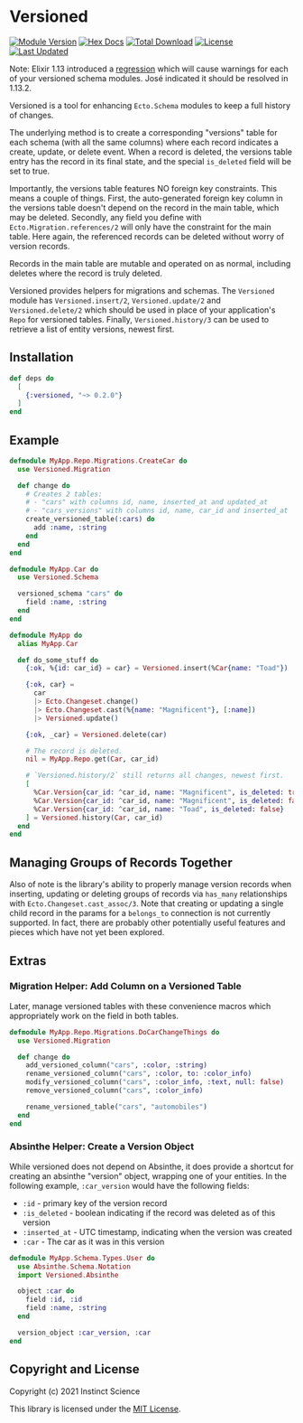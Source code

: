 # Versioned

[![Module Version](https://img.shields.io/hexpm/v/versioned.svg)](https://hex.pm/packages/versioned)
[![Hex Docs](https://img.shields.io/badge/hex-docs-lightgreen.svg)](https://hexdocs.pm/versioned/)
[![Total Download](https://img.shields.io/hexpm/dt/versioned.svg)](https://hex.pm/packages/versioned)
[![License](https://img.shields.io/hexpm/l/versioned.svg)](https://github.com/instinctscience/versioned/blob/master/LICENSE)
[![Last Updated](https://img.shields.io/github/last-commit/instinctscience/versioned.svg)](https://github.com/instinctscience/versioned/commits/master)

Note: Elixir 1.13 introduced
a [regression](https://github.com/elixir-ecto/ecto/issues/3803) which will
cause warnings for each of your versioned schema modules. José indicated it
should be resolved in 1.13.2.

Versioned is a tool for enhancing `Ecto.Schema` modules to keep a full
history of changes.

The underlying method is to create a corresponding "versions" table for each
schema (with all the same columns) where each record indicates a create,
update, or delete event. When a record is deleted, the versions table entry
has the record in its final state, and the special `is_deleted` field will be
set to true.

Importantly, the versions table features NO foreign key constraints. This means
a couple of things. First, the auto-generated foreign key column in the versions
table doesn't depend on the record in the main table, which may be deleted.
Secondly, any field you define with `Ecto.Migration.references/2` will only have
the constraint for the main table. Here again, the referenced records can be
deleted without worry of version records.

Records in the main table are mutable and operated on as normal, including
deletes where the record is truly deleted.

Versioned provides helpers for migrations and schemas. The `Versioned` module
has `Versioned.insert/2`, `Versioned.update/2` and `Versioned.delete/2` which
should be used in place of your application's `Repo` for versioned tables.
Finally, `Versioned.history/3` can be used to retrieve a list of entity
versions, newest first.

## Installation

```elixir
def deps do
  [
    {:versioned, "~> 0.2.0"}
  ]
end
```

## Example

```elixir
defmodule MyApp.Repo.Migrations.CreateCar do
  use Versioned.Migration

  def change do
    # Creates 2 tables:
    # - "cars" with columns id, name, inserted_at and updated_at
    # - "cars_versions" with columns id, name, car_id and inserted_at
    create_versioned_table(:cars) do
      add :name, :string
    end
  end
end

defmodule MyApp.Car do
  use Versioned.Schema

  versioned_schema "cars" do
    field :name, :string
  end
end

defmodule MyApp do
  alias MyApp.Car

  def do_some_stuff do
    {:ok, %{id: car_id} = car} = Versioned.insert(%Car{name: "Toad"})

    {:ok, car} =
      car
      |> Ecto.Changeset.change()
      |> Ecto.Changeset.cast(%{name: "Magnificent"}, [:name])
      |> Versioned.update()

    {:ok, _car} = Versioned.delete(car)

    # The record is deleted.
    nil = MyApp.Repo.get(Car, car_id)

    # `Versioned.history/2` still returns all changes, newest first.
    [
      %Car.Version{car_id: ^car_id, name: "Magnificent", is_deleted: true},
      %Car.Version{car_id: ^car_id, name: "Magnificent", is_deleted: false},
      %Car.Version{car_id: ^car_id, name: "Toad", is_deleted: false}
    ] = Versioned.history(Car, car_id)
  end
end
```

## Managing Groups of Records Together

Also of note is the library's ability to properly manage version records when
inserting, updating or deleting groups of records via `has_many` relationships
with `Ecto.Changeset.cast_assoc/3`. Note that creating or updating a single
child record in the params for a `belongs_to` connection is not currently
supported. In fact, there are probably other potentially useful features and
pieces which have not yet been explored.

## Extras

### Migration Helper: Add Column on a Versioned Table

Later, manage versioned tables with these convenience macros which appropriately
work on the field in both tables.

```elixir
defmodule MyApp.Repo.Migrations.DoCarChangeThings do
  use Versioned.Migration

  def change do
    add_versioned_column("cars", :color, :string)
    rename_versioned_column("cars", :color, to: :color_info)
    modify_versioned_column("cars", :color_info, :text, null: false)
    remove_versioned_column("cars", :color_info)

    rename_versioned_table("cars", "automobiles")
  end
end
```

### Absinthe Helper: Create a Version Object

While versioned does not depend on Absinthe, it does provide a shortcut for
creating an absinthe "version" object, wrapping one of your entities. In the
following example, `:car_version` would have the following fields:

* `:id` - primary key of the version record
* `:is_deleted` - boolean indicating if the record was deleted as of this version
* `:inserted_at` - UTC timestamp, indicating when the version was created
* `:car` - The car as it was in this version

```elixir
defmodule MyApp.Schema.Types.User do
  use Absinthe.Schema.Notation
  import Versioned.Absinthe

  object :car do
    field :id, :id
    field :name, :string
  end

  version_object :car_version, :car
end
```

## Copyright and License

Copyright (c) 2021 Instinct Science

This library is licensed under the [MIT License](./LICENSE).
